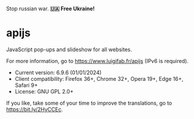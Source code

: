 Stop russian war. **🇺🇦 Free Ukraine!**

# apijs

JavaScript pop-ups and slideshow for all websites.

For more information, go to https://www.luigifab.fr/apijs (IPv6 is required).

- Current version: 6.9.6 (01/01/2024)
- Client compatibility: Firefox 36+, Chrome 32+, Opera 19+, Edge 16+, Safari 9+
- License: GNU GPL 2.0+

If you like, take some of your time to improve the translations, go to https://bit.ly/2HyCCEc.
